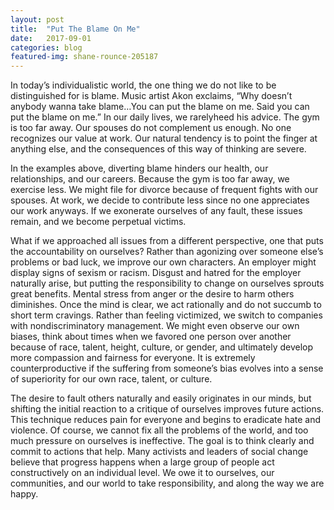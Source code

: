 ```yaml
---
layout: post
title:  "Put The Blame On Me"
date:   2017-09-01
categories: blog
featured-img: shane-rounce-205187
---
```


In today’s individualistic world, the one thing we do not like to be distinguished for is blame.  Music artist Akon exclaims, “Why doesn’t anybody wanna take blame…You can put the blame on me. Said you can put the blame on me.”  In our daily lives, we rarelyheed his advice.  The gym is too far away.  Our spouses do not complement us enough.  No one recognizes our value at work.  Our natural tendency is to point the finger at anything else, and the consequences of this way of thinking are severe. 

In the examples above, diverting blame hinders our health, our relationships, and our careers.  Because the gym is too far away, we exercise less.  We might file for divorce because of frequent fights with our spouses.  At work, we decide to contribute less since no one appreciates our work anyways.  If we exonerate ourselves of any fault, these issues remain, and we become perpetual victims.

What if we approached all issues from a different perspective, one that puts the accountability on ourselves?  Rather than agonizing over someone else’s problems or bad luck, we improve our own characters.   An employer might display signs of sexism or racism.  Disgust and hatred for the employer naturally arise, but putting the responsibility to change on ourselves sprouts great benefits.  Mental stress from anger or the desire to harm others diminishes.  Once the mind is clear, we act rationally and do not succumb to short term cravings.  Rather than feeling victimized, we switch to companies with nondiscriminatory management.  We might even observe our own biases, think about times when we favored one person over another because of race, talent, height, culture, or gender, and ultimately develop more compassion and fairness for everyone.  It is extremely counterproductive if the suffering from someone’s bias evolves into a sense of superiority for our own race, talent, or culture.

The desire to fault others naturally and easily originates in our minds, but shifting the initial reaction to a critique of ourselves improves future actions.  This technique reduces pain for everyone and begins to eradicate hate and violence.  Of course, we cannot fix all the problems of the world, and too much pressure on ourselves is ineffective.  The goal is to think clearly and commit to actions that help.  Many activists and leaders of social change believe that progress happens when a large group of people act constructively on an individual level.  We owe it to ourselves, our communities, and our world to take responsibility, and along the way we are happy. 
















